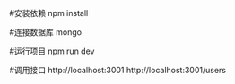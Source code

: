 #安装依赖
npm install

#连接数据库
mongo

#运行项目
npm run dev

#调用接口
http://localhost:3001
http://localhost:3001/users
